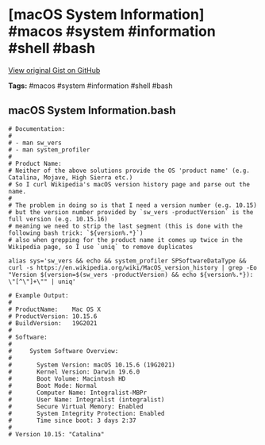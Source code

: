 # [macOS System Information] #macos #system #information #shell #bash

[View original Gist on GitHub](https://gist.github.com/Integralist/143faf7ca6b8090e112ec0752ff7e1ca)

**Tags:** #macos #system #information #shell #bash

## macOS System Information.bash

```shell
# Documentation:
#
# - man sw_vers
# - man system_profiler
#
# Product Name:
# Neither of the above solutions provide the OS 'product name' (e.g. Catalina, Mojave, High Sierra etc.)
# So I curl Wikipedia's macOS version history page and parse out the name.
#
# The problem in doing so is that I need a version number (e.g. 10.15) 
# but the version number provided by `sw_vers -productVersion` is the full version (e.g. 10.15.16)
# meaning we need to strip the last segment (this is done with the following bash trick: `${version%.*}`)
# also when grepping for the product name it comes up twice in the Wikipedia page, so I use `uniq` to remove duplicates

alias sys='sw_vers && echo && system_profiler SPSoftwareDataType && curl -s https://en.wikipedia.org/wiki/MacOS_version_history | grep -Eo "Version $(version=$(sw_vers -productVersion) && echo ${version%.*}): \"[^\"]+\"" | uniq'

# Example Output:
# 
# ProductName:    Mac OS X
# ProductVersion: 10.15.6
# BuildVersion:   19G2021
# 
# Software:
# 
#     System Software Overview:
# 
#       System Version: macOS 10.15.6 (19G2021)
#       Kernel Version: Darwin 19.6.0
#       Boot Volume: Macintosh HD
#       Boot Mode: Normal
#       Computer Name: Integralist-MBPr
#       User Name: Integralist (integralist)
#       Secure Virtual Memory: Enabled
#       System Integrity Protection: Enabled
#       Time since boot: 3 days 2:37
# 
# Version 10.15: "Catalina"
```

